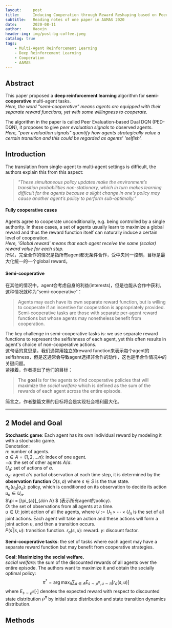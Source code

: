 ```yaml
---
layout:     post
title:      Inducing Cooperation through Reward Reshaping based on Peer Evaluations in Deep Multi-Agent Reinforcement Learning
subtitle:   Reading notes of one paper in AAMAS 2020
date:       2020-08-11
author:     Haoxin
header-img: img/post-bg-coffee.jpeg
catalog: true
tags:
    - Multi-Agent Reinforcement Learning
    - Deep Reinforcement Learning
    - Cooperation
    - AAMAS
---
```


## Abstract  
This paper proposed a **deep reinforcement learning** algorithm for **semi-cooperative** multi-agent tasks.  
*Here, the word "semi-cooperative" means agents are equipped with their separate reward functions, yet with some willingness to cooperate.*  

The algorithm in the paper is called Peer Evaluation-based Dual DQN (PED-DQN), it proposes to give *peer evaluation signals* to observed agents.  
*Here, "peer evaluation signals" quantify how agents strategically value a certain transition and this could be regarded as agents' 'selfish'.*  


## Introduction  
The translation from single-agent to multi-agent settings is difficult, the authors explain this from this aspect:  
> *"These simultaneous policy updates make the environment’s transition probabilities non-stationary, which in turn makes learning difficult for the agents because a slight change in one’s policy may cause another agent’s policy to perform sub-optimally."*  

#### Fully cooperative cases  
Agents agree to cooperate unconditionally, e.g. being controlled by a single authority. In these cases, a set of agents usually learn to maximize a global  reward and thus the reward function itself can naturally induce a certain level of cooperation.  
*Here, 'Global reward' means that each agent receive the same (scalar) reward value for each step.*  
所以，完全合作的情况是指所有agent都无条件合作，受中央同一控制，目标是最大化统一的一个global reward。  
#### Semi-cooperative
在其他的情况中，agent会考虑自身的利益(interests)，但是也能从合作中获利，这种情况就称为“semi-cooperative“：  
> Agents may each have its own separate reward function, but is willing to cooperate if an incentive for cooperation is appropriately provided.  
> Semi-cooperative tasks are those with separate per-agent reward functions but whose agents may nonetheless benefit from cooperation.  

The key challenge in semi-cooperative tasks is: we use separate reward functions to represent the selfishness of each agent, yet this often results in agent's choice of non-cooperative actions.  
这句话的意思是，我们通常用独立的reward function来表示每个agent的selfishness，但是这通常会导致agent选择非合作的动作，这也是半合作情况中的关键问题。  
紧接着，作者提出了他们的目标：  
> The **goal** is for the agents to find cooperative policies that will maximize the *social welfare* which is defined as the sum of the rewards of each agent across the entire episode.  

简言之，作者整篇文章的目标将会是实现社会福利最大化。  

------

## 2 Model and Goal  
**Stochastic game**: Each agent has its own individual reward by modeling it with a stochastic game.  
Denotation:  
$n$: 	number of agents.  
$a\in A=\{1,2,...n\}$: 	index of one agent.  
$-a$: 	the set of other agents $A/a$.  
$U_{a}$: 	set of actions of $a$.  
$o_{a}$: 	agent a's partial observation at each time step, it is determined by the **observation function** $O(s,a)$ where $s\in S$ is the true state.  
$\pi_{a}(u_{a}|o_{a})$: 	policy, which is conditioned on its observation to decide its action $u_{a}\in U_{a}$.  
$\pi = [\pi_{a}]_{a\in A} $ (表示所有agent的policy).  
$O$: 	the set of observations from all agents at a time.  
$u\in U$:	 joint action of all the agents, where $U:=U_{1}\times \cdots \times U_{n}$ is the set of all joint actions. Each agent will take an action and these actions will form a joint action u, and then a transition occurs.  
$P(s^{'}|s,u)$: 	transition function.     $r_{a}(s,u)$: reward.       $\gamma$: discount factor.   

**Semi-cooperative tasks**: the set of tasks where each agent may have a separate reward function but may benefit from cooperative strategies.  

**Goal: Maximizing the social welfare.**   
*social welfare*: the sum of the discounted rewards of all agents over the entire episode. The authors want to maximize it and obtain the socially optimal policy:
$$
\pi^{*}=\arg \max_{\pi}\sum_{a\in A}E_{s\sim\rho^{\pi},u\sim\pi}[r_{a}(s,u)]
$$
where  $E_{s\sim \rho^{\pi}}[·]$ denotes the expected reward with respect to discounted state distribution $\rho^{\pi}$ by initial state distribution and state transition dynamics distribution.  

## Methods